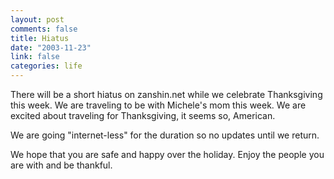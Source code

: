 ```yaml
--- 
layout: post
comments: false
title: Hiatus
date: "2003-11-23"
link: false
categories: life
---
```

There will be a short hiatus on zanshin.net while we celebrate Thanksgiving this week. We are traveling to be with Michele's mom this week. We are excited about traveling for Thanksgiving, it seems so, American.

We are going "internet-less" for the duration so no updates until we return.

We hope that you are safe and happy over the holiday. Enjoy the people you are with and be thankful.
